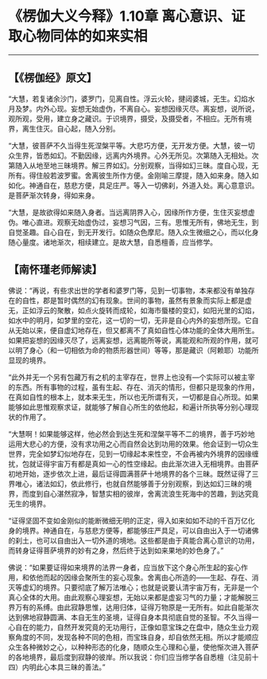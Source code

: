 # 《楞伽大义今释》1.10章 离心意识、证取心物同体的如来实相

------

## 【《楞伽经》原文】

“大慧，若复诸余沙门，婆罗门，见离自性。浮云火轮，揵闼婆城，无生。幻焰水月及梦。内外心现。妄想无始虚伪，不离自心。妄想因缘灭尽。离妄想，说所说，观所观，受用，建立身之藏识。于识境界，摄受，及摄受者，不相应。无所有境界，离生住灭。自心起，随入分别。

“大慧，彼菩萨不久当得生死涅槃平等。大悲巧方便，无开发方便。大慧，彼一切众生界，皆悉如幻。不勤因缘，远离内外境界。心外无所见。次第随入无相处。次第随入从地至地三昧境界。解三界如幻。分别观察，当得如幻三昧。度自心现，无所有。得住般若波罗蜜。舍离彼生所作方便。金刚喻三摩提，随入如来身。随入如如化。神通自在，慈悲方便，具足庄严。等入一切佛刹，外道入处。离心意意识。是菩萨渐次转身，得如来身。

“大慧，是故欲得如来随入身者。当远离阴界入心，因缘所作方便，生住灭妄想虚伪。唯心直进。观察无始虚伪过，妄想习气因，三有。思惟无所有，佛地无生，到自觉圣趣。自心自在，到无开发行。如随众色摩尼。随入众生微细之心，而以化身随心量度。诸地渐次，相续建立。是故大慧，自悉檀善，应当修学。

## 【南怀瑾老师解读】

佛说：“再说，有些求出世的学者和婆罗门等，见到一切事物，本来都没有单独存在的自性，郡是暂时偶然的幻有现象。世间的事物，虽然有景象而实际上都是虚无，正如浮云的聚散，如点火旋转而成轮，如海市蜃楼的变幻，如阳光里的幻焰，如水中的明月，如梦里的空花，这一切的一切，无非是自心内外的妄想所现。它自从无始以来，便自虚幻地存在，但又都离不了真如自性心体功能的全体大用所生。如果把妄想的因缘灭尽了，远离妄想，远离能所等说，离能观和所观的作用，就可以明了身心（和一切相依为命的物质形器世间）等等，那是藏识（阿赖耶）功能所显现的境界。

“此外并无一个另有包藏万有之机的主宰存在，世界上也没有—个实际可以被主宰的东西。所有事物的过程，虽有生起、存在、消灭的情形，但都只是现象的作用，在真如自性的根本上，就本来无生，所以也无所谓有灭，一切都是自心所现。如果能够如此思惟观察求证，就能够了解自心所生的依他起，和遍计所执等分别心理现状的作用了。

“大慧啊！如果能够这样，他必然会到达生死和涅槃平等不二的境界，善于巧妙地运用大悲心的方便，没有求功用之心而自然会达到功用的效果。他会证到一切众生世界，完全如梦幻似地存在，见到一切缘起本来性空，不会再被内外境界的因缘缠扰，包就证得宇宙万有都是真如一心的性空缘起。由此渐次进入无相境界。由菩萨初地开始，逐步依次上进，最后证得圆满菩萨十地境界的各个三昧。既然证得了三界唯心，诸法如幻，依此修行，也就自然能够善于分别观察，到达如幻三昧的境界，而度到自心湛然寂净，智慧实相的彼岸，舍离流浪生死海中的苦趣，到达究竟无生的境界。

“证得坚固不变如金刚似的能断微细无明的正定，得入如来如如不动的千百万亿化身的境界。神通自在，与慈悲方便等，都能够庄严具足，可以自由出入于一切诸佛的刹土，也可以自由出入一切外道的境地。这些都是由于真能合离心意识的功用，而转身证得菩萨境界的妙有之身，然后终于达到如来果地的妙色身了。”

佛说：“如果要证得如来境界的法界一身者，应当放下这个身心所生起的妄心作用，和依他而起的因缘会聚所生的妄心现象。舍离由心所造的——生起、存在、消灭等虚幻的境界。只要彻底了解万法唯心；也就是说要认清宇宙万有，无非是一个真心全体的大用。由此观察心理妄想，无始以来都是虚妄习气的力量；才能解脱三界万有的系缚。由此寂静思惟，达用归体，证得万物原是一无所有。如此自能渐次达到佛地寂静圆满、本自无生的圣境，证得自身本具彻底自觉的圣智。不久当得一心自在的能力，自然开发究竟的无功用行，正像如意宝珠之在盘中，随众生业力观察角度的不同，发现各种不同的色相，而宝珠自身，却自依然无相。所以才能顺应众生各种微妙之心，以种种形态的化身，随顺众生心理和心量，使他惭次进入菩萨的各地境界，最后度到寂静的彼岸。所以我说：你们应当修学各自悉檀（注见前十四）内明此心本具三昧的善法。”

